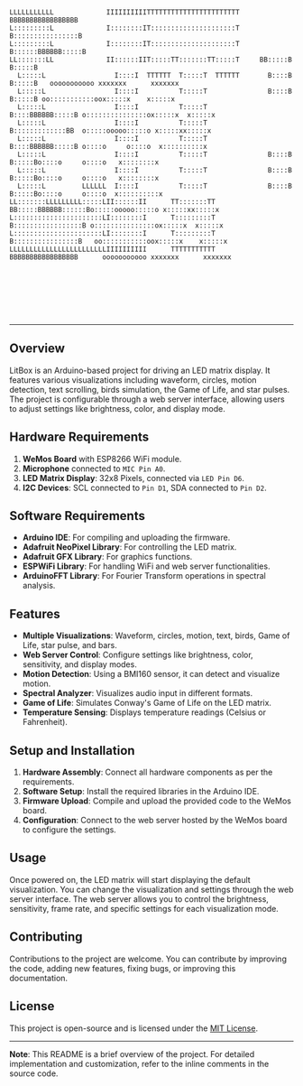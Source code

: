 ```

                                                                                                                     
                                                                                                                     
LLLLLLLLLLL             IIIIIIIIIITTTTTTTTTTTTTTTTTTTTTTT     BBBBBBBBBBBBBBBBB                                      
L:::::::::L             I::::::::IT:::::::::::::::::::::T     B::::::::::::::::B                                     
L:::::::::L             I::::::::IT:::::::::::::::::::::T     B::::::BBBBBB:::::B                                    
LL:::::::LL             II::::::IIT:::::TT:::::::TT:::::T     BB:::::B     B:::::B                                   
  L:::::L                 I::::I  TTTTTT  T:::::T  TTTTTT       B::::B     B:::::B   ooooooooooo xxxxxxx      xxxxxxx
  L:::::L                 I::::I          T:::::T               B::::B     B:::::B oo:::::::::::oox:::::x    x:::::x 
  L:::::L                 I::::I          T:::::T               B::::BBBBBB:::::B o:::::::::::::::ox:::::x  x:::::x  
  L:::::L                 I::::I          T:::::T               B:::::::::::::BB  o:::::ooooo:::::o x:::::xx:::::x   
  L:::::L                 I::::I          T:::::T               B::::BBBBBB:::::B o::::o     o::::o  x::::::::::x    
  L:::::L                 I::::I          T:::::T               B::::B     B:::::Bo::::o     o::::o   x::::::::x     
  L:::::L                 I::::I          T:::::T               B::::B     B:::::Bo::::o     o::::o   x::::::::x     
  L:::::L         LLLLLL  I::::I          T:::::T               B::::B     B:::::Bo::::o     o::::o  x::::::::::x    
LL:::::::LLLLLLLLL:::::LII::::::II      TT:::::::TT           BB:::::BBBBBB::::::Bo:::::ooooo:::::o x:::::xx:::::x   
L::::::::::::::::::::::LI::::::::I      T:::::::::T           B:::::::::::::::::B o:::::::::::::::ox:::::x  x:::::x  
L::::::::::::::::::::::LI::::::::I      T:::::::::T           B::::::::::::::::B   oo:::::::::::oox:::::x    x:::::x 
LLLLLLLLLLLLLLLLLLLLLLLLIIIIIIIIII      TTTTTTTTTTT           BBBBBBBBBBBBBBBBB      ooooooooooo xxxxxxx      xxxxxxx
                                                                                                                     
                                                                                                                     
                                                                                                                     
                                                                                                                     
                                                                                                                     
                                                                                                                     
                                                                                                                     

```
------

## Overview


LitBox is an Arduino-based project for driving an LED matrix display. It features various visualizations including waveform, circles, motion detection, text scrolling, birds simulation, the Game of Life, and star pulses. The project is configurable through a web server interface, allowing users to adjust settings like brightness, color, and display mode.

## Hardware Requirements

1. **WeMos Board** with ESP8266 WiFi module.
2. **Microphone** connected to `MIC Pin A0`.
3. **LED Matrix Display**: 32x8 Pixels, connected via `LED Pin D6`.
4. **I2C Devices**: SCL connected to `Pin D1`, SDA connected to `Pin D2`.

## Software Requirements

- **Arduino IDE**: For compiling and uploading the firmware.
- **Adafruit NeoPixel Library**: For controlling the LED matrix.
- **Adafruit GFX Library**: For graphics functions.
- **ESPWiFi Library**: For handling WiFi and web server functionalities.
- **ArduinoFFT Library**: For Fourier Transform operations in spectral analysis.

## Features

- **Multiple Visualizations**: Waveform, circles, motion, text, birds, Game of Life, star pulse, and bars.
- **Web Server Control**: Configure settings like brightness, color, sensitivity, and display modes.
- **Motion Detection**: Using a BMI160 sensor, it can detect and visualize motion.
- **Spectral Analyzer**: Visualizes audio input in different formats.
- **Game of Life**: Simulates Conway's Game of Life on the LED matrix.
- **Temperature Sensing**: Displays temperature readings (Celsius or Fahrenheit).

## Setup and Installation

1. **Hardware Assembly**: Connect all hardware components as per the requirements.
2. **Software Setup**: Install the required libraries in the Arduino IDE.
3. **Firmware Upload**: Compile and upload the provided code to the WeMos board.
4. **Configuration**: Connect to the web server hosted by the WeMos board to configure the settings.

## Usage

Once powered on, the LED matrix will start displaying the default visualization. You can change the visualization and settings through the web server interface. The web server allows you to control the brightness, sensitivity, frame rate, and specific settings for each visualization mode.

## Contributing

Contributions to the project are welcome. You can contribute by improving the code, adding new features, fixing bugs, or improving this documentation.

## License

This project is open-source and is licensed under the [MIT License](https://opensource.org/licenses/MIT).

---

**Note**: This README is a brief overview of the project. For detailed implementation and customization, refer to the inline comments in the source code.
